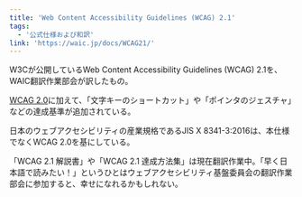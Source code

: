 ```yaml
---
title: 'Web Content Accessibility Guidelines (WCAG) 2.1'
tags:
  - '公式仕様および和訳'
link: 'https://waic.jp/docs/WCAG21/'
---
```


W3Cが公開しているWeb Content Accessibility Guidelines (WCAG) 2.1を、WAIC翻訳作業部会が訳したもの。

[WCAG 2.0](https://waic.jp/docs/WCAG20/Overview.html)に加えて、「文字キーのショートカット」や「ポインタのジェスチャ」などの達成基準が追加されている。

日本のウェブアクセシビリティの産業規格であるJIS X 8341-3:2016は、本仕様でなくWCAG 2.0を基にしている。

「WCAG 2.1 解説書」や「WCAG 2.1 達成方法集」は現在翻訳作業中。「早く日本語で読みたい！」というひとはウェブアクセシビリティ基盤委員会の翻訳作業部会に参加すると、幸せになれるかもしれない。
